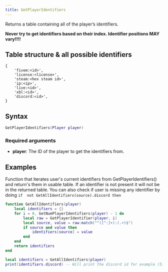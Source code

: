 ```yaml
---
title: GetPlayerIdentifiers
---
```


Returns a table containing all of the player’s identifiers.

**Never try to get identifiers based on their index. Identifier positions MAY vary!!!!**

Table structure & all possible identifiers
------
```
{
    'fivem:<id>',
    'license:<license>',
    'steam:<hex steam id>',
    'ip:<ip>',
    'live:<id>',
    'xbl:<id>',
    'discord:<id>',
}
```

Syntax
------

```lua
GetPlayerIdentifiers(Player player)
```

### Required arguments
- **player**: The ID of the player to get the identifiers from.

Examples
--------

Function that iterates user's current identifiers from GetPlayerIdentifiers() and return's them in usable table.
If an identifier is not present it will not be in the returned table. You can also check if user is missing any identifier by doing
`if  not GetAllIdentifiers(source).discord then`

```lua
function GetAllIdentifiers(player)
    local identifiers = {}
    for i = 0, GetNumPlayerIdentifiers(player) - 1 do
        local raw = GetPlayerIdentifier(player, i)
        local source, value = raw:match("^([^:]+):(.+)$")
        if source and value then
            identifiers[source] = value
        end
    end
    return identifiers
end

local identifiers = GetAllIdentifiers(player)
print(identifiers.discord) -- Will print the discord id for example (511108466056626188), if player doesn't have the discord identifier it will print nil
```
